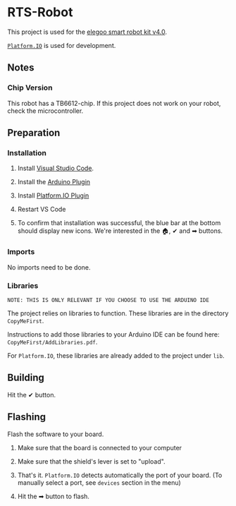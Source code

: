 # RTS-Robot

This project is used for the [elegoo smart robot kit v4.0](https://www.elegoo.com/collections/robot-kits/products/elegoo-smart-robot-car-kit-v-4-0). 

[`Platform.IO`](https://platformio.org/) is used for development.

## Notes

### Chip Version

This robot has a TB6612-chip. If this project does not work on your robot, check the microcontroller.

## Preparation

### Installation

1. Install [Visual Studio Code](https://code.visualstudio.com/).

2. Install the [Arduino Plugin](https://marketplace.visualstudio.com/items?itemName=vsciot-vscode.vscode-arduino)

3. Install [Platform.IO Plugin](https://marketplace.visualstudio.com/items?itemName=platformio.platformio-ide)

4. Restart VS Code

5. To confirm that installation was successful, the blue bar at the bottom should display new icons. We're interested in the 🏠, ✔ and ➡ buttons.

### Imports

No imports need to be done. 

### Libraries

`NOTE: THIS IS ONLY RELEVANT IF YOU CHOOSE TO USE THE ARDUINO IDE`

The project relies on libraries to function. These libraries are in the directory `CopyMeFirst`.

Instructions to add those libraries to your Arduino IDE can be found here: `CopyMeFirst/AddLibraries.pdf`.

For `Platform.IO`, these libraries are already added to the project under `lib`. 

## Building

Hit the ✔ button.

## Flashing
 
Flash the software to your board.

1. Make sure that the board is connected to your computer

2. Make sure that the shield's lever is set to "upload".

3. That's it. `Platform.IO` detects automatically the port of your board. (To manually select a port, see `devices` section in the menu)

4. Hit the ➡ button to flash.
